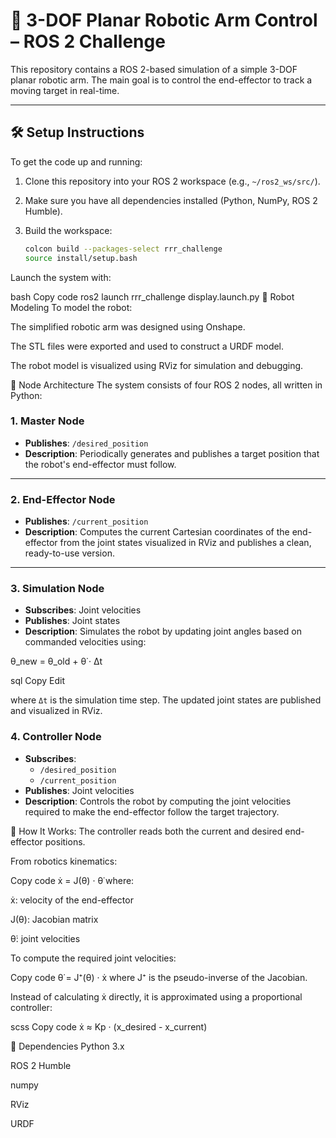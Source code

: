 # 🦾 3-DOF Planar Robotic Arm Control – ROS 2 Challenge

This repository contains a ROS 2-based simulation of a simple 3-DOF planar robotic arm. The main goal is to control the end-effector to track a moving target in real-time.

---

## 🛠️ Setup Instructions

To get the code up and running:

1. Clone this repository into your ROS 2 workspace (e.g., `~/ros2_ws/src/`).
2. Make sure you have all dependencies installed (Python, NumPy, ROS 2 Humble).
3. Build the workspace:

   ```bash
   colcon build --packages-select rrr_challenge
   source install/setup.bash

Launch the system with:

bash
Copy code
ros2 launch rrr_challenge display.launch.py
🤖 Robot Modeling
To model the robot:

The simplified robotic arm was designed using Onshape.

The STL files were exported and used to construct a URDF model.

The robot model is visualized using RViz for simulation and debugging.

🧠 Node Architecture
The system consists of four ROS 2 nodes, all written in Python:

### 1. **Master Node**
- **Publishes**: `/desired_position`
- **Description**: Periodically generates and publishes a target position that the robot's end-effector must follow.

---

### 2. **End-Effector Node**
- **Publishes**: `/current_position`
- **Description**: Computes the current Cartesian coordinates of the end-effector from the joint states visualized in RViz and publishes a clean, ready-to-use version.

---

### 3. **Simulation Node**
- **Subscribes**: Joint velocities
- **Publishes**: Joint states
- **Description**: Simulates the robot by updating joint angles based on commanded velocities using:

θ_new = θ_old + θ̇ · Δt

sql
Copy
Edit

where `Δt` is the simulation time step. The updated joint states are published and visualized in RViz.
### 4. **Controller Node**
- **Subscribes**:
  - `/desired_position`
  - `/current_position`
- **Publishes**: Joint velocities
- **Description**: Controls the robot by computing the joint velocities required to make the end-effector follow the target trajectory.

🧩 How It Works:
The controller reads both the current and desired end-effector positions.

From robotics kinematics:

Copy code
ẋ = J(θ) · θ̇
where:

ẋ: velocity of the end-effector

J(θ): Jacobian matrix

θ̇: joint velocities

To compute the required joint velocities:

Copy code
θ̇ = J⁺(θ) · ẋ
where J⁺ is the pseudo-inverse of the Jacobian.

Instead of calculating ẋ directly, it is approximated using a proportional controller:

scss
Copy code
ẋ ≈ Kp · (x_desired - x_current)


🧪 Dependencies
Python 3.x

ROS 2 Humble

numpy

RViz

URDF

